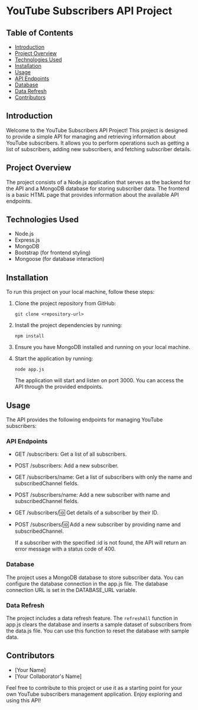 # YouTube Subscribers API Project

## Table of Contents
- [Introduction](#introduction)
- [Project Overview](#project-overview)
- [Technologies Used](#technologies-used)
- [Installation](#installation)
- [Usage](#usage)
- [API Endpoints](#api-endpoints)
- [Database](#database)
- [Data Refresh](#data-refresh)
- [Contributors](#contributors)

## Introduction
Welcome to the YouTube Subscribers API Project! This project is designed to provide a simple API for managing and retrieving information about YouTube subscribers. It allows you to perform operations such as getting a list of subscribers, adding new subscribers, and fetching subscriber details.

## Project Overview
The project consists of a Node.js application that serves as the backend for the API and a MongoDB database for storing subscriber data. The frontend is a basic HTML page that provides information about the available API endpoints.

## Technologies Used
- Node.js
- Express.js
- MongoDB
- Bootstrap (for frontend styling)
- Mongoose (for database interaction)

## Installation
To run this project on your local machine, follow these steps:

1. Clone the project repository from GitHub:
    ```
    git clone <repository-url>
    ```

2. Install the project dependencies by running:
    ```
    npm install
    ```

3. Ensure you have MongoDB installed and running on your local machine.

4. Start the application by running:
    ```
    node app.js
    ```
   The application will start and listen on port 3000. You can access the API through the provided endpoints.

## Usage
The API provides the following endpoints for managing YouTube subscribers:

### API Endpoints
- GET /subscribers: Get a list of all subscribers.
- POST /subscribers: Add a new subscriber.
- GET /subscribers/name: Get a list of subscribers with only the name and subscribedChannel fields.
- POST /subscribers/name: Add a new subscriber with name and subscribedChannel fields.
- GET /subscribers/:id: Get details of a subscriber by their ID.
- POST /subscribers/:id: Add a new subscriber by providing name and subscribedChannel.
  
  If a subscriber with the specified :id is not found, the API will return an error message with a status code of 400.

### Database
The project uses a MongoDB database to store subscriber data. You can configure the database connection in the app.js file. The database connection URL is set in the DATABASE_URL variable.

### Data Refresh
The project includes a data refresh feature. The `refreshAll` function in app.js clears the database and inserts a sample dataset of subscribers from the data.js file. You can use this function to reset the database with sample data.

## Contributors
- [Your Name]
- [Your Collaborator's Name]

Feel free to contribute to this project or use it as a starting point for your own YouTube subscribers management application. Enjoy exploring and using this API!
